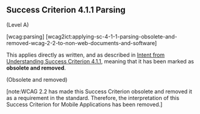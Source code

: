 ## Success Criterion 4.1.1 Parsing

(Level A)

[wcag:parsing]
[wcag2ict:applying-sc-4-1-1-parsing-obsolete-and-removed-wcag-2-2-to-non-web-documents-and-software]

This applies directly as written, and as described in [Intent from Understanding Success Criterion 4.1.1](https://www.w3.org/WAI/WCAG22/Understanding/parsing), meaning that it has been marked as **obsolete and removed**.

(Obsolete and removed)

[note:WCAG 2.2 has made this Success Criterion obsolete and removed it as a requirement in the standard. Therefore, the interpretation of this Success Criterion for Mobile Applications has been removed.]
